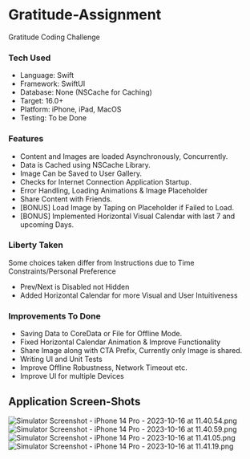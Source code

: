 # Gratitude-Assignment
Gratitude Coding Challenge

### Tech Used
- Language: Swift
- Framework: SwiftUI
- Database: None (NSCache for Caching)
- Target: 16.0+
- Platform: iPhone, iPad, MacOS
- Testing: To be Done

### Features
- Content and Images are loaded Asynchronously, Concurrently.
- Data is Cached using NSCache Library.
- Image Can be Saved to User Gallery.
- Checks for Internet Connection Application Startup.
- Error Handling, Loading Animations & Image Placeholder
- Share Content with Friends.
- [BONUS] Load Image by Taping on Placeholder if Failed to Load.
- [BONUS] Implemented Horizontal Visual Calendar with last 7 and upcoming Days.

### Liberty Taken
Some choices taken differ from Instructions due to Time Constraints/Personal Preference
- Prev/Next is Disabled not Hidden
- Added Horizontal Calendar for more Visual and User Intuitiveness

### Improvements To Done
- Saving Data to CoreData or File for Offline Mode.
- Fixed Horizontal Calendar Animation & Improve Functionality
- Share Image along with CTA Prefix, Currently only Image is shared.
- Writing UI and Unit Tests
- Improve Offline Robustness, Network Timeout etc.
- Improve UI for multiple Devices 



## Application Screen-Shots

[//]: # (![Simulator Screenshot - iPhone 14 Pro - 2023-10-16 at 11.40.45.png]&#40;Screenshots%2FSimulator%20Screenshot%20-%20iPhone%2014%20Pro%20-%202023-10-16%20at%2011.40.45.png&#41;)
![Simulator Screenshot - iPhone 14 Pro - 2023-10-16 at 11.40.54.png](Screenshots%2FSimulator%20Screenshot%20-%20iPhone%2014%20Pro%20-%202023-10-16%20at%2011.40.54.png)
![Simulator Screenshot - iPhone 14 Pro - 2023-10-16 at 11.40.59.png](Screenshots%2FSimulator%20Screenshot%20-%20iPhone%2014%20Pro%20-%202023-10-16%20at%2011.40.59.png)
![Simulator Screenshot - iPhone 14 Pro - 2023-10-16 at 11.41.05.png](Screenshots%2FSimulator%20Screenshot%20-%20iPhone%2014%20Pro%20-%202023-10-16%20at%2011.41.05.png)
![Simulator Screenshot - iPhone 14 Pro - 2023-10-16 at 11.41.19.png](Screenshots%2FSimulator%20Screenshot%20-%20iPhone%2014%20Pro%20-%202023-10-16%20at%2011.41.19.png)